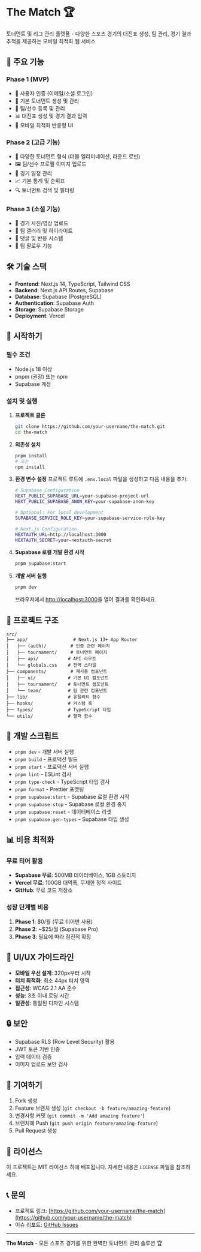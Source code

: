 # The Match 🏆

토너먼트 및 리그 관리 플랫폼 - 다양한 스포츠 경기의 대진표 생성, 팀 관리, 경기 결과 추적을 제공하는 모바일 최적화 웹 서비스

## 🚀 주요 기능

### Phase 1 (MVP)
- 🔐 사용자 인증 (이메일/소셜 로그인)
- 🏁 기본 토너먼트 생성 및 관리
- 👥 팀/선수 등록 및 관리
- 📊 대진표 생성 및 경기 결과 입력
- 📱 모바일 최적화 반응형 UI

### Phase 2 (고급 기능)
- 🎯 다양한 토너먼트 형식 (더블 엘리미네이션, 라운드 로빈)
- 🖼️ 팀/선수 프로필 이미지 업로드
- 📅 경기 일정 관리
- 📈 기본 통계 및 순위표
- 🔍 토너먼트 검색 및 필터링

### Phase 3 (소셜 기능)
- 📸 경기 사진/영상 업로드
- 🎨 팀 갤러리 및 하이라이트
- 💬 댓글 및 반응 시스템
- 👥 팀 팔로우 기능

## 🛠️ 기술 스택

- **Frontend**: Next.js 14, TypeScript, Tailwind CSS
- **Backend**: Next.js API Routes, Supabase
- **Database**: Supabase (PostgreSQL)
- **Authentication**: Supabase Auth
- **Storage**: Supabase Storage
- **Deployment**: Vercel

## 🚀 시작하기

### 필수 조건
- Node.js 18 이상
- pnpm (권장) 또는 npm
- Supabase 계정

### 설치 및 실행

1. **프로젝트 클론**
   ```bash
   git clone https://github.com/your-username/the-match.git
   cd the-match
   ```

2. **의존성 설치**
   ```bash
   pnpm install
   # 또는
   npm install
   ```

3. **환경 변수 설정**
   프로젝트 루트에 `.env.local` 파일을 생성하고 다음 내용을 추가:
   ```bash
   # Supabase Configuration
   NEXT_PUBLIC_SUPABASE_URL=your-supabase-project-url
   NEXT_PUBLIC_SUPABASE_ANON_KEY=your-supabase-anon-key
   
   # Optional: For local development
   SUPABASE_SERVICE_ROLE_KEY=your-supabase-service-role-key
   
   # Next.js Configuration
   NEXTAUTH_URL=http://localhost:3000
   NEXTAUTH_SECRET=your-nextauth-secret
   ```

4. **Supabase 로컬 개발 환경 시작**
   ```bash
   pnpm supabase:start
   ```

5. **개발 서버 실행**
   ```bash
   pnpm dev
   ```

   브라우저에서 [http://localhost:3000](http://localhost:3000)을 열어 결과를 확인하세요.

## 📁 프로젝트 구조

```
src/
├── app/                 # Next.js 13+ App Router
│   ├── (auth)/         # 인증 관련 페이지
│   ├── tournament/     # 토너먼트 페이지
│   ├── api/           # API 라우트
│   └── globals.css    # 전역 스타일
├── components/         # 재사용 컴포넌트
│   ├── ui/            # 기본 UI 컴포넌트
│   ├── tournament/    # 토너먼트 컴포넌트
│   └── team/          # 팀 관련 컴포넌트
├── lib/               # 유틸리티 함수
├── hooks/             # 커스텀 훅
├── types/             # TypeScript 타입
└── utils/             # 헬퍼 함수
```

## 🔧 개발 스크립트

- `pnpm dev` - 개발 서버 실행
- `pnpm build` - 프로덕션 빌드
- `pnpm start` - 프로덕션 서버 실행
- `pnpm lint` - ESLint 검사
- `pnpm type-check` - TypeScript 타입 검사
- `pnpm format` - Prettier 포맷팅
- `pnpm supabase:start` - Supabase 로컬 환경 시작
- `pnpm supabase:stop` - Supabase 로컬 환경 중지
- `pnpm supabase:reset` - 데이터베이스 리셋
- `pnpm supabase:gen-types` - Supabase 타입 생성

## 📊 비용 최적화

### 무료 티어 활용
- **Supabase 무료**: 500MB 데이터베이스, 1GB 스토리지
- **Vercel 무료**: 100GB 대역폭, 무제한 정적 사이트
- **GitHub**: 무료 코드 저장소

### 성장 단계별 비용
1. **Phase 1**: $0/월 (무료 티어만 사용)
2. **Phase 2**: ~$25/월 (Supabase Pro)
3. **Phase 3**: 필요에 따라 점진적 확장

## 🎨 UI/UX 가이드라인

- **모바일 우선 설계**: 320px부터 시작
- **터치 최적화**: 최소 44px 터치 영역
- **접근성**: WCAG 2.1 AA 준수
- **성능**: 3초 이내 로딩 시간
- **일관성**: 통일된 디자인 시스템

## 🔒 보안

- Supabase RLS (Row Level Security) 활용
- JWT 토큰 기반 인증
- 입력 데이터 검증
- 이미지 업로드 보안 검사

## 🤝 기여하기

1. Fork 생성
2. Feature 브랜치 생성 (`git checkout -b feature/amazing-feature`)
3. 변경사항 커밋 (`git commit -m 'Add amazing feature'`)
4. 브랜치에 Push (`git push origin feature/amazing-feature`)
5. Pull Request 생성

## 📝 라이선스

이 프로젝트는 MIT 라이선스 하에 배포됩니다. 자세한 내용은 `LICENSE` 파일을 참조하세요.

## 📞 문의

- 프로젝트 링크: [https://github.com/your-username/the-match](https://github.com/your-username/the-match)
- 이슈 리포트: [GitHub Issues](https://github.com/your-username/the-match/issues)

---

**The Match** - 모든 스포츠 경기를 위한 완벽한 토너먼트 관리 솔루션 🏆 